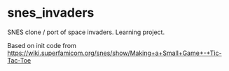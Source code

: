 # snes_invaders
SNES clone / port of space invaders. Learning project. 


Based on init code from https://wiki.superfamicom.org/snes/show/Making+a+Small+Game+-+Tic-Tac-Toe

